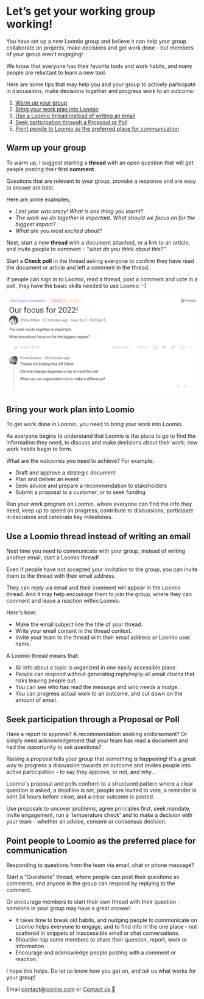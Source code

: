# Let’s get your working group working!

You have set up a new Loomio group and believe it can help your group collaborate on projects, make decisions and get work done - but members of your group aren’t engaging!

We know that everyone has their favorite tools and work habits, and many people are reluctant to learn a new tool.

Here are some tips that may help you and your group to actively participate in discussions,  make decisions together and progress work to an outcome.

1. [Warm up your group](#warm-up-your-group)
2. [Bring your work plan into Loomio](#bring-your-work-plan-into-loomio)
3. [Use a Loomio thread instead of writing an email](#use-a-loomio-thread-instead-of-writing-an-email)
4. [Seek participation through a Proposal or Poll](#seek-participation-through-a-proposal-or-poll)
5. [Point people to Loomio as the preferred place for communication](#point-people-to-loomio-as-the-preferred-place-for-communication)

## Warm up your group
To warm up, I suggest starting a **thread** with an open question that will get people posting their first **comment**. 

Questions that are relevant to your group, provoke a response and are easy to answer are best.

Here are some examples;
- *Last year was crazy!  What is one thing you learnt?*
- *The work we do together is important. What should we focus on for the biggest impact?*
- *What are you most excited about?*

Next, start a new **thread** with a document attached, or a link to an article, and invite people to comment - *“what do you think about this?”*

Start a **Check poll** in the thread asking everyone to confirm they have read the document or article and left a comment in the thread..

If people can sign in to Loomio, read a thread, post a comment and vote in a poll, they have the basic skills needed to use Loomio :-)

![](warm_up_your_group.png#width-80)

## Bring your work plan into Loomio

To get work done in Loomio, you need to bring your work into Loomio.

As everyone begins to understand that Loomio is the place to go to find the information they need, to discuss and make decisions about their work; new work habits begin to form.

What are the outcomes you need to achieve? For example:
- Draft and approve a strategic document
- Plan and deliver an event
- Seek advice and prepare a recommendation to stakeholders
- Submit a proposal to a customer, or to seek funding

Run your work program on Loomio, where everyone can find the info they need, keep up to speed on progress, contribute to discussions, participate in decisions and celebrate key milestones.

## Use a Loomio thread instead of writing an email

Next time you need to communicate with your group, instead of writing another email, start a Loomio thread!

Even if people have not accepted your invitation to the group, you can invite them to the thread with their email address. 

They can reply via email and their comment will appear in the Loomio thread.  And it may help encourage them to join the group, where they can comment and leave a reaction within Loomio. 

Here's how:
- Make the email subject line the title of your thread.
- Write your email content in the thread context.
- Invite your team to the thread with their email address or Loomio user name.

A Loomio thread means that:
- All info about a topic is organized in one easily accessible place.
- People can respond without generating reply/reply-all email chains that risks leaving people out.
- You can see who has read the message and who needs a nudge.
- You can progress actual work to an outcome, and cut down on the amount of email.

## Seek participation through a Proposal or Poll 

Have a report to approve? A recommendation seeking endorsement? Or simply need acknowledgement that your team has read a document and had the opportunity to ask questions?

Raising a proposal tells your group that something is happening! It's a great way to progress a discussion towards an outcome and invites people into active participation - to say they approve, or not, and why...

Loomio's proposal and polls conform to a structured pattern where a clear question is asked, a deadline is set, people are invited to vote, a reminder is sent 24 hours before close, and a clear outcome is posted.

Use proposals to uncover problems, agree principles first, seek mandate, invite engagement, run a 'temperature check' and to make a decision with your team - whether an advice, consent or consensus decision.

## Point people to Loomio as the preferred place for communication

Responding to questions from the team via email, chat or phone message? 

Start a "Questions" thread, where people can post their questions as comments, and anyone in the group can respond by replying to the comment.  

Or encourage members to start their own thread with their question - someone in your group may have a great answer!

- It takes time to break old habits, and nudging people to communicate on Loomio helps everyone to engage, and to find info in the one place - not scattered in snippets of inaccessible email or chat conversations.
- Shoulder-tap some members to share their question, report, work or information.
- Encourage and acknowledge people posting with a comment or reaction.

I hope this helps.  Do let us know how you get on, and tell us what works for your group! 

Email contact@loomio.com or [Contact us](https://www.loomio.com/contact).🙂

